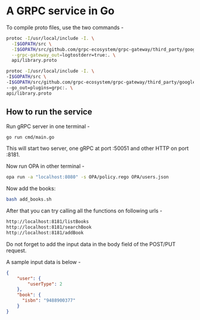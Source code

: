 # A GRPC service in Go

To compile proto files, use the two commands -

```bash
protoc -I/usr/local/include -I. \
  -I$GOPATH/src \
  -I$GOPATH/src/github.com/grpc-ecosystem/grpc-gateway/third_party/googleapis \
  --grpc-gateway_out=logtostderr=true:. \
  api/library.proto
```

```bash
protoc -I/usr/local/include -I. \
-I$GOPATH/src \
-I$GOPATH/src/github.com/grpc-ecosystem/grpc-gateway/third_party/googleapis \
--go_out=plugins=grpc:. \
api/library.proto
```

## How to run the service

Run gRPC server in one terminal -

```bash
go run cmd/main.go
```

This will start two server, one gRPC at port :50051 and other HTTP on port :8181.

Now run OPA in other terminal -

```bash
opa run -a "localhost:8080" -s OPA/policy.rego OPA/users.json
```

Now add the books:

```bash
bash add_books.sh
```

After that you can try calling all the functions on following urls -

```bash
http://localhost:8181/listBooks
http://localhost:8181/searchBook
http://localhost:8181/addBook
```

Do not forget to add the input data in the body field of the POST/PUT request.

A sample input data is below -

```json
{
    "user": {
        "userType": 2
    },
    "book": {
      "isbn": "9488900377"
    }
}
```